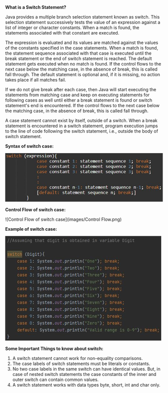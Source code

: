 **What is a Switch Statement?** 

Java provides a multiple branch selection statement known as switch. This selection statement successively tests the value of an expression against a list of integer or character constants. When a match is found, the statements associated with that constant are executed.

The expression is evaluated and its values are matched against the values of the constants specified in the case statements. When a match is found, the statement sequence associated with that case is executed until the break statement or the end of switch statement is reached. The default statement gets executed when no match is found. If the control flows to the next case below the matching case, in the absence of break, this is called fall through. The default statement is optional and, if it is missing, no action takes place if all matches fail.

If we do not give break after each case, then Java will start executing the statements from matching case and keep on executing statements for following cases as well until either a break statement is found or switch statement's end is encountered. If the control flows to the next case below the matching case, in the absence of break, this is called fall through.

A case statement cannot exist by itself, outside of a switch. When a break statement is encountered in a switch statement, program execution jumps to the line of code following the switch statement, i.e., outside the body of switch statement.

**Syntax of switch case:**

![Syntax of switch case](images/Syntax.png)

**Control Flow of switch case:**

![Control Flow of switch case](images/Control Flow.png)

**Example of switch case:**

![Example of switch case](images/Example.png)

**Some Important Things to know about switch:**
1. A switch statement cannot work for non-equality comparisons.
2. The case labels of switch statements must be literals or constants.
3. No two case labels in the same switch can have identical values. But, in case of nested switch statements the case constants of the inner and outer switch can contain common values. 
4. A switch statement works with data types byte, short, int and char only.